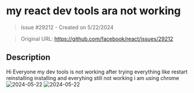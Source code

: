 # my react dev tools ara not working 

> Issue #29212 - Created on 5/22/2024

> Original URL: https://github.com/facebook/react/issues/29212

## Description

Hi Everyone my dev tools is not working after trying everything like restart reinstalling installing and everyhing still not working  i am using chrome 
![2024-05-22](https://github.com/facebook/react/assets/127928269/9a503b6d-a8cc-426b-8ad5-30ebbf93ff40)
![2024-05-22](https://github.com/facebook/react/assets/127928269/a45785f7-ae0e-461f-8300-f71bfb92ab6e)

